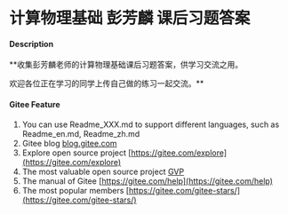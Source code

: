 # 计算物理基础 彭芳麟 课后习题答案

#### Description
 **收集彭芳麟老师的计算物理基础课后习题答案，供学习交流之用。

欢迎各位正在学习的同学上传自己做的练习一起交流。** 


#### Gitee Feature

1.  You can use Readme\_XXX.md to support different languages, such as Readme\_en.md, Readme\_zh.md
2.  Gitee blog [blog.gitee.com](https://blog.gitee.com)
3.  Explore open source project [https://gitee.com/explore](https://gitee.com/explore)
4.  The most valuable open source project [GVP](https://gitee.com/gvp)
5.  The manual of Gitee [https://gitee.com/help](https://gitee.com/help)
6.  The most popular members  [https://gitee.com/gitee-stars/](https://gitee.com/gitee-stars/)

